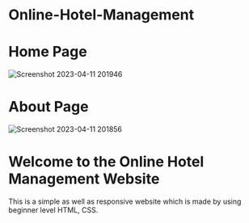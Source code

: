 # Online-Hotel-Management
# Home Page
![Screenshot 2023-04-11 201946](https://user-images.githubusercontent.com/98107526/231201637-ff92bb2a-4bb6-4812-8b31-74bf723a4e52.png)
# About Page
![Screenshot 2023-04-11 201856](https://user-images.githubusercontent.com/98107526/231201942-b79ea312-e768-4f4f-82a1-7a9c0bf84983.png)
# Welcome to the Online Hotel Management Website
This is a simple as well as responsive website which is made by using beginner level HTML, CSS.
